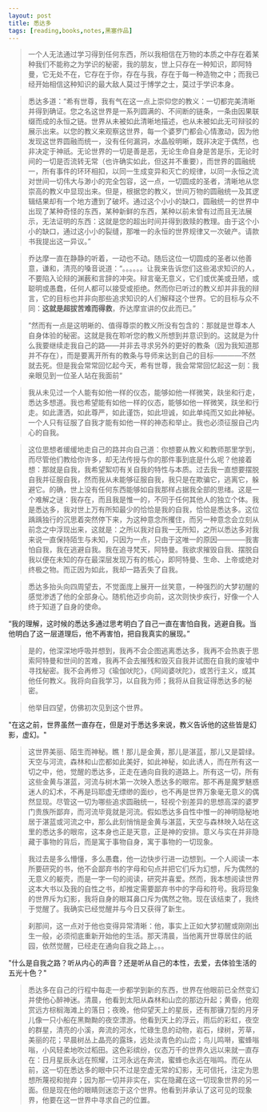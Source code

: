```yaml
---
layout: post
title: 悉达多
tags: [reading,books,notes,黑塞作品]
---
```


> 一个人无法通过学习得到任何东西，所以我相信在万物的本质之中存在着某种我们不能称之为学识的秘密，我的朋友，世上只存在一种知识，即阿特曼，它无处不在，它存在于你，存在与我，存在于每一种造物之中；而我已经开始相信这种知识的最大敌人莫过于博学之士，莫过于学识本身。

> 悉达多道：“希有世尊，我有气在这一点上崇仰您的教义：一切都完美清晰并得到确证。您之名这世界是一系列圆满的、不间断的链条，一条由因果联缀而成的永恒之链。世界从未被如此清晰地描述，也从未被如此无可辩驳的展示出来。以您的教义来观察这世界，每一个婆罗门都会心情激动，因为他发现这世界圆融而统一，没有任何漏洞，水晶般明晰，既非决定于偶然，也非决定于神祇。无论世界的一切是善是恶，无论生命自身是苦是乐，无论时间的一切是否流转无常（也许确实如此，但这并不重要），而世界的圆融统一，所有事件的环环相扣，以同一生成变异和灭亡的规律，以同一永恒之流对世间一切伟大与渺小的完全包容，这一点，一切圆成的圣者，清晰地从您崇高的教义中显现出来。但是，根据您的教义，世间万物的圆融统一及其逻辑结果却有一个地方遭到了破坏。通过这个小小的缺口，圆融统一的世界中出现了某种奇怪的东西，某种新鲜的东西，某种以前未曾有过而且无法展示，无法证明的东西：这就是您的超出时间并得到救赎的教理。由于这个小小的缺口，通过这小小的裂缝，那唯一的永恒的世界规律又一次破产。请款书我提出这一异议。”

> 乔达摩一直在静静的听着，一动也不动。随后这位一切圆成的圣者以他善意，谦和，清亮的嗓音说道：“。。。。。。让我来告诉您们这些渴求知识的人，不要陷入论辩的渊薮和言辞的冲突。辩言毫无意义，它们或优美或丑陋，或聪明或愚蠢，任何人都可以接受或拒绝。然而你已听过的教义却并非我的辩言，它的目标也并非向那些追求知识的人们解释这个世界。它的目标与众不同：**这就是超拔苦难而得救**，乔达摩宣讲的仅此而已。”

> ”然而有一点是这明晰的、值得尊崇的教义所没有包含的：那就是世尊本人自身体验的秘密。这就是我在聆听您的教义所想到并意识到的。这就是为什么我要继续走我自己的路——并非去寻求另外的更好的教条（因为我知道那并不存在），而是要离开所有的教条与导师来达到自己的目标————不然就去死。但是我会常常回忆起今天，希有世尊，我会常常回忆起这一刻：我亲眼见到一位圣人站在我面前“

> 我从未见过一个人能有如他一样的仪态，能够如他一样微笑，趺坐和行走，悉达多想道。我也希望能有如他一样的仪态，能够如他一样微笑，趺坐和行走。如此潇洒，如此尊严，如此谨饬，如此坦诚，如此单纯而又如此神秘。一个人只有征服了自我才能有如他一样的神态和举止。我也必须征服自己内心的自我。

> 这位思想者缓缓地走自己的路并向自己道：你想要从教义和教师那里学到，而尽管他们教给你许多，却无法传授与你的那件事到底是什么呢？他接着想：那就是自我，我希望絮叨有关自我的特性与本质。过去我一直想要摆脱自我并征服自我，然而我从未能够征服自我，我只是在欺骗它，逃离它，躲避它。的确，世上没有任何东西能够如自我那样占据我全部的思绪。这是一个难解之谜：我存在，而且我是惟一的，不同于任何其他人的独立个体。我是悉达多，我对世上万有所知最少的恰恰是我的自我，恰恰是悉达多。这位踽踽独行的沉思着突然停下来，为这种意念所攫住，而另一种意念会立刻从前念之中浮现出来，这就是：之所以我对自我一无所知，之所以悉达多对我来说一直保持陌生与未知，只因为一点，只由于这唯一的原因————我害怕自我，我在逃避自我。我在追寻梵天，阿特曼。我欲求摧毁自我、摆脱自我以便在未知的存在最深层发现万有的核心，即阿特曼、生命、上帝或绝对终极之物。而正因为如此，我却一路丢失了自我。

> 悉达多抬头向四周望去，不觉面庞上展开一丝笑意，一种强烈的大梦初醒的感觉渗透了他的全部身心。随机他迈步向前，这次则快步疾行，好像一个人终于知道了自身的使命。

“我的理解，这时候的悉达多通过思考明白了自己一直在害怕自我，逃避自我。当他明白了这一层道理后，他不再害怕，把自我真实的展现。”

> 是的，他深深地呼吸并想到，我再不会企图逃离悉达多，我再不会热衷于思索阿特曼和世间的苦难，我再不会去摧残和毁灭自我并试图在自我的废墟中寻找秘密。我不会再修习《瑜伽吠陀》，《阿闼婆吠陀》，或苦行主义，或其他任何教义。我将向自我学习，以自我为师；我将从自我证得悉达多的秘密。

> 他举目四望，仿佛初次见到这个世界。

"在这之前，世界虽然一直存在，但是对于悉达多来说，教义告诉他的这些皆是幻影，虚幻。"

> 这世界美丽、陌生而神秘。瞧！那儿是金黄，那儿是湛蓝，那儿又是碧绿。天空与河流，森林和山峦都如此美好，如此神秘，如此诱人，而在所有这一切之中，他，觉醒的悉达多，正走在通向自我的道路上。所有这一切，所有这些金黄与湛蓝，河流与树木第一次映入悉达多的眼帘。那不再是魔罗魅惑迷人的幻术，不再是玛耶虚无缥缈的面纱，也不再是世界万象毫无意义的偶然显现。尽管这一切为哪些追求圆融统一，轻视个别差异的思想高深的婆罗门贵族所鄙弃，而河流毕竟就是河流。假如悉达多自性中惟一的神明隐秘地居于湛蓝或河流之中，那么此刻悄悄是金黄与湛蓝，天空与森林映入站在这里的悉达多的眼帘，这本身也正是天意，正是神的安排。意义与实在并非隐藏于事物的背后，而是寓于事物自身，寓于事物的一切现象。

> 我过去是多么懵懂，多么愚蠢，他一边快步行进一边想到。一个人阅读一本所要研究的书，他不会鄙弃书的字母和句点并把它们斥为幻想，斥为偶然的无意义的躯壳，而是一字一句的阅读，研究并喜爱。然而，我本想阅读世界这本大书以及我的自性之书，却推定需要鄙弃书中的字母和符号。我将现象的世界斥为幻影，我将自身的眼耳鼻口斥为偶然之物。现在该结束了，我终于觉醒了。我确实已经觉醒并与今日又获得了新生。

> 刹那间，这一点对于他也变得异常清晰：他，事实上正如大梦初醒或刚刚出生一般，必须彻底重新开始他的生活。那天清晨，当他离开世尊居住的祇园，依然觉醒，已经走在通向自我之路上。。。


"什么是自我之路？听从内心的声音？还是听从自己的本性，去爱，去体验生活的五光十色？"

> 悉达多在自己的行程中每走一步都学到新的东西，世界在他眼前已全然变幻并使他心醉神迷。清晨，他看到太阳从森林和山峦的那边升起；黄昏，他观赏远方棕榈海滩上的落日；夜晚，他仰望天上的星辰，还有那镰刀型的月牙儿像一只小船在黑黝黝的夜空漂游。他看到天上的浮云，雨后的彩虹，夜空的群星，清亮的小溪，奔流的河水，忙碌生息的动物，岩石，绿树，芳草，美丽的花；早晨树丛上晶亮的露珠，远处淡青色的山峦；鸟儿鸣啭，蜜蜂嗡嗡，小风轻柔地吹过稻田。这色彩缤纷，仪态万千的世界久远以来就一直存在：日月星辰永远在照耀，江河永远在奔流，蜜蜂也永远在嗡鸣。而在从前，这一切在悉达多的眼中只不过是空虚无常的幻影，无可信托，注定为思想所蔑视和抛弃；因为那一切并非实在，实在隐藏在这一切现象世界的另一面。但是现在他的眼睛则迷恋于这个世界。他看到并承认了这可见的现象界，他要在这一世界中寻求自己的位置。
